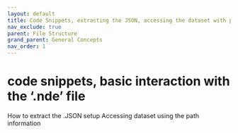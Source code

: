 ```yaml
---
layout: default
title: Code Snippets, extracting the JSON, accessing the dataset with path, etc. 
nav_exclude: true
parent: File Structure
grand_parent: General Concepts
nav_order: 1
---
```


# code snippets, basic interaction with the ‘.nde’ file 

How to extract the .JSON setup 
Accessing dataset using the path information 